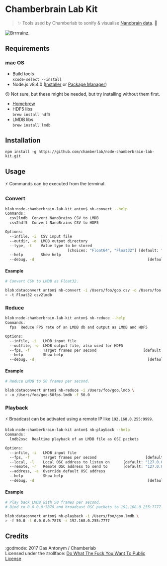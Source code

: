 # Chamberbrain Lab Kit

> :sparkles: Tools used by Chamberlab to sonify & visualise [Nanobrain data](https://globalyoungacademy.net/the-well-tempered-brain-or-what-thinking-sounds-like). :dizzy:

![Brrrrainz.](https://media.giphy.com/media/l41m04gr7tRet7Uas/giphy.gif)

## Requirements

### mac OS
* Build tools  
  ``xcode-select --install``
* Node.js v8.4.0 ([Installer](https://nodejs.org/en/download/current/) or [Package Manager](https://nodejs.org/en/download/package-manager/))

:confused: Not sure, but these might be needed, but try installing without them first.
* [Homebrew](https://docs.brew.sh/Installation.html)
* HDF5 libs  
  ``brew install hdf5``
* LMDB libs  
  ``brew install lmdb``

## Installation

```shell
npm install -g https://github.com/chamberlab/node-chamberbrain-lab-kit.git
```

## Usage

:zap: Commands can be executed from the terminal.

### Convert

```bash
blob:node-chamberbrain-lab-kit anton$ nb-convert --help
Commands:
  csv2lmdb  Convert NanoBrains CSV to LMDB                             [default]
  csv2hdf5  Convert NanoBrains CSV to HDF5

Options:
  --infile, -i  CSV input file                                        [required]
  --outdir, -o  LMDB output directory                                 [required]
  --type, -t    Value type to be stored
                            [choices: "Float64", "Float32"] [default: "Float64"]
  --help        Show help                                              [boolean]
  --debug, -d                                                   [default: false]
```

#### Example
```bash
# Convert CSV to LMDB as Float32.

blob:dataconvert anton$ nb-convert -i /Users/foo/goo.csv -o /Users/foo \
> -t Float32 csv2lmdb
```

### Reduce

```bash
blob:node-chamberbrain-lab-kit anton$ nb-reduce --help
Commands:
  fps  Reduce FPS rate of an LMDB db and output as LMDB and HDF5       [default]

Options:
  --infile, -i   LMDB input file                                      [required]
  --outfile, -o  LMDB output file, also used for HDF5                 [required]
  --fps, -f      Target frames per second                     [default: "100.0"]
  --help         Show help                                             [boolean]
  --debug, -d                                                   [default: false]
```

#### Example
```bash
# Reduce LMDB to 50 frames per second.

blob:dataconvert anton$ nb-reduce -i /Users/foo/goo.lmdb \
> -o /Users/foo/goo-50fps.lmdb -f 50.0
```

### Playback

:zap: Broadcast can be activated using a remote IP like ``192.168.0.255:9999``.

```bash
blob:node-chamberbrain-lab-kit anton$ nb-playback --help
Commands:
  lmdb2osc  Realtime playback of an LMDB file as OSC packets           [default]

Options:
  --infile, -i   LMDB input file                                      [required]
  --fps, -f      Target frames per second                      [default: "50.0"]
  --local, -l    Local OSC address to listen on      [default: "127.0.0.1:8888"]
  --remote, -r   Remote OSC address to send to       [default: "127.0.0.1:9999"]
  --address, -a  Override default OSC address
  --help         Show help                                             [boolean]
  --debug, -d                                                   [default: false]
```

#### Example
```bash
# Play back LMDB with 50 frames per second.
# Bind to 0.0.0.0:7878 and broadcast OSC packets to 192.168.0.255:7777.

blob:dataconvert anton$ nb-playback -i /Users/foo/goo.lmdb \
> -f 50.0 -l 0.0.0.0:7878 -r 192.168.0.255:7777
```

## Credits

:godmode: 2017 Das Antonym / Chamberlab   
Licensed under the :trollface: [Do What The Fuck You Want To Public License](https://bitbucket.org/dasantonym/node-dataconvert/src/master/LICENSE)

